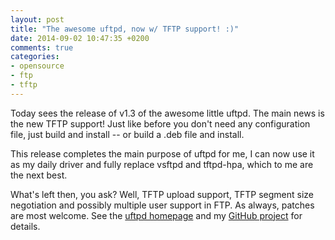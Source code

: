 ```yaml
---
layout: post
title: "The awesome uftpd, now w/ TFTP support! :)"
date: 2014-09-02 10:47:35 +0200
comments: true
categories: 
- opensource
- ftp
- tftp
---
```


Today sees the release of v1.3 of the awesome little uftpd. The main
news is the new TFTP support!  Just like before you don't need any
configuration file, just build and install -- or build a .deb file and
install.

This release completes the main purpose of uftpd for me, I can now use
it as my daily driver and fully replace vsftpd and tftpd-hpa, which to
me are the next best.

What's left then, you ask?  Well, TFTP upload support, TFTP segment
size negotiation and possibly multiple user support in FTP.  As
always, patches are most welcome.  See the
[uftpd homepage](/uftpd.html) and my
[GitHub project](https://github.com/troglobit/uftpd/) for details.
